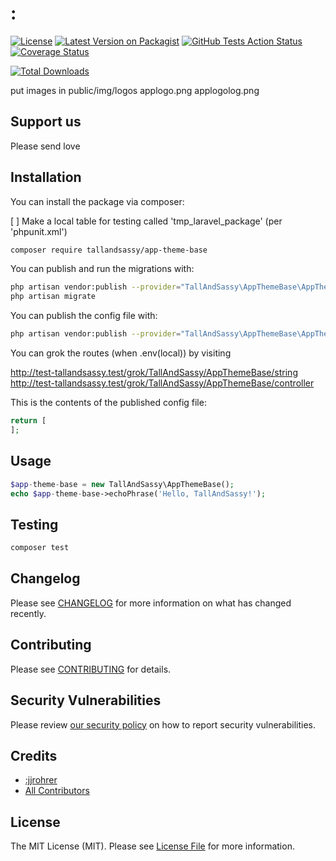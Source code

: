 # :
[![License](https://img.shields.io/github/license/:tallandsassy/:app-theme-base)](https://github.com/:tallandsassy/:app-theme-base/blob/master/LICENSE.md)
[![Latest Version on Packagist](https://img.shields.io/packagist/v/:tallandsassy/:app-theme-base.svg?style=flat-square)](https://packagist.org/packages/:tallandsassy/:app-theme-base)
[![GitHub Tests Action Status](https://img.shields.io/github/workflow/status/:tallandsassy/:app-theme-base/run-tests?label=tests)](https://github.com/:tallandsassy/:app-theme-base/actions?query=workflow%3Arun-tests+branch%3Amaster)
[![Coverage Status](https://coveralls.io/repos/github/:tallandsassy/:app-theme-base/badge.svg?branch=master)](https://coveralls.io/github/:tallandsassy/:app-theme-base?branch=master)

[![Total Downloads](https://img.shields.io/packagist/dt/:tallandsassy/:app-theme-base.svg?style=flat-square)](https://packagist.org/packages/:tallandsassy/:app-theme-base)


put images in public/img/logos
    applogo.png
    applogolog.png
## Support us

Please send love

## Installation

You can install the package via composer:

[ ] Make a local table for testing called 'tmp_laravel_package' (per 'phpunit.xml')

```bash
composer require tallandsassy/app-theme-base
```

You can publish and run the migrations with:

```bash
php artisan vendor:publish --provider="TallAndSassy\AppThemeBase\AppThemeBaseServiceProvider" --tag="migrations"
php artisan migrate
```

You can publish the config file with:
```bash
php artisan vendor:publish --provider="TallAndSassy\AppThemeBase\AppThemeBaseServiceProvider" --tag="config"
```

You can grok the routes (when .env(local)) by visiting 
    
http://test-tallandsassy.test/grok/TallAndSassy/AppThemeBase/string
http://test-tallandsassy.test/grok/TallAndSassy/AppThemeBase/controller

This is the contents of the published config file:

```php
return [
];
```

## Usage

``` php
$app-theme-base = new TallAndSassy\AppThemeBase();
echo $app-theme-base->echoPhrase('Hello, TallAndSassy!');
```

## Testing

``` bash
composer test
```

## Changelog

Please see [CHANGELOG](CHANGELOG.md) for more information on what has changed recently.

## Contributing

Please see [CONTRIBUTING](.github/CONTRIBUTING.md) for details.

## Security Vulnerabilities

Please review [our security policy](../../security/policy) on how to report security vulnerabilities.

## Credits

- [:jjrohrer](https://github.com/:jjrohrer)
- [All Contributors](../../contributors)

## License

The MIT License (MIT). Please see [License File](LICENSE.md) for more information.
